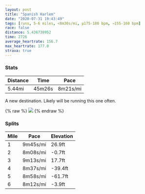 ```yaml
---
layout: post
title: "Spanish Harlem"
date: "2020-07-31 19:43:49"
tags: [runs, 5-6 miles, <8m30s/mi, μ175-180 bpm, →155-160 bpm]
race: false
distance: 5.436738952
time: 2726
average_heartrate: 156.7
max_heartrate: 177.0
strava: true
---
```


### Stats

| Distance | Time | Pace |
|----------|------|------|
|5.44mi|45m26s|8m21s/mi|

A new destination. Likely will be running this one often.

{% raw %}
<img src='https://maps.googleapis.com/maps/api/staticmap?maptype=roadmap&path=enc:g`wwFtbsbM?DBAgBeAd@_ADs@Le@AOF]CWDYb@e@?GFOd@U?GNSFq@FW?k@DO^o@mAgA}@_Ag@MGIOCADk@QABgA_AEm@kAiA{Ak@@Ci@g@CGYGSOQISFUQEMCWuCiBKM_@EwCcA}@QAMDAa@QUEiEiCQO[Gg@BICWa@SEMO_@USFSIwB{Bu@_@M@MLGLE@EQQ_@_AsAt@N@EIIRBkB_CYKYYMQQ_@IIg@OWW_@S]_@gA]mCeAaBw@aAo@c@KQOM]e@mBo@oAH_@BYAqAKQ?QBi@Ha@^_@Le@Dk@Vo@Z[BGCKUSm@CMGM[Ck@Fa@VWPe@`@i@XyADa@?[MuA_@cAY_@o@Sg@]}@c@i@]cBk@[Yq@gAsAqAY_AAg@@[Em@Ns@h@mA\cAFe@Ca@K[KWESUa@Qc@k@g@M[w@[sAoAa@Uc@s@o@cBCWe@_@[e@EM{BgAk@IsA@i@`@cA\{@Gc@Oa@SYWAG_Ao@EI[Ya@aAGc@GOKc@OWSOq@W[AUHq@C}Ai@}AQ]M{A]cAo@IMg@[}@aAw@i@o@}@Y]Ue@[Yi@[eA]_@S{AeAIK_@Wo@s@k@{A[kAOYWUISBsAf@wAHsAIe@Cc@K[KIm@iAk@g@e@WWU[Km@e@CGi@[a@MSSwAs@{AiAa@c@]Ok@a@IIBSEKk@Me@YKOs@WEGs@e@OQy@[SQw@S}AKoAHwDk@w@Ja@V[^w@b@o@C_@Gk@Sc@IqAs@GIEQ}@m@i@g@IWg@s@UOGKyAsAYe@AKMIWKg@GkAH{AEsDi@[M][aAo@UUSg@Q]KmAM_@Ag@[[I[Ec@EMc@_@?EJe@Qa@GIs@KQJBt@ADI?IEIUAw@XO~@MTTXBd@kAXOZ?ZBXVn@vARJRBBIEq@Hw@j@{@?GDK]IIOUIYWy@g@i@YSYCYJUNIS?EC?OaAQg@UO_@[UCCBCHAUMGYU[y@EQIIKAKYs@]Ic@Cw@YK{@G]DwAM_A@WAG@ERWr@Af@B^LAE@Od@w@DQ^UDOAUBWAEEE?]BGb@SDKC@DAHS@Ml@gBPaA@UKU?c@DSDOdAgBXy@d@}@Ha@VYBWNc@F]BWGQAQ@GBC&key=AIzaSyC1MId7bFpkLXNAaYhBSTb8jLyiSqzbDtM&size=800x800&markers=color:yellow|label:S|40.7554,-73.99483&markers=color:green|label:F|40.794839999999986,-73.94196999999991'>
{% endraw %}

### Splits

| Mile | Pace | Elevation |
|------|------|-----------|
|1|9m45s/mi|26.9ft|
|2|8m08s/mi|-0.7ft|
|3|9m13s/mi|17.7ft|
|4|8m37s/mi|-39.4ft|
|5|8m58s/mi|-61.7ft|
|6|8m12s/mi|-3.9ft|
